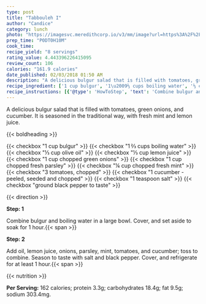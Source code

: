 ```yaml
---
type: post
title: "Tabbouleh I"
author: "Candice"
category: lunch
photo: "https://imagesvc.meredithcorp.io/v3/mm/image?url=https%3A%2F%2Fimages.media-allrecipes.com%2Fuserphotos%2F1293155.jpg"
prep_time: "P0DT0H10M"
cook_time: 
recipe_yield: "8 servings"
rating_value: 4.443396226415095
review_count: 106
calories: "161.9 calories"
date_published: 02/03/2018 01:50 AM
description: "A delicious bulgur salad that is filled with tomatoes, green onions, and cucumber. It is seasoned in the traditional way, with fresh mint and lemon juice."
recipe_ingredient: ['1 cup bulgur', '1\u2009⅔ cups boiling water', '⅓ cup olive oil', '⅓ cup lemon juice', '1 cup chopped green onions', '1 cup chopped fresh parsley', '¼ cup chopped fresh mint', '3 tomatoes, chopped', '1 cucumber - peeled, seeded and chopped', '1 teaspoon salt', 'ground black pepper to taste']
recipe_instructions: [{'@type': 'HowToStep', 'text': 'Combine bulgur and boiling water in a large bowl. Cover, and set aside to soak for 1 hour.\n'}, {'@type': 'HowToStep', 'text': 'Add oil, lemon juice, onions, parsley, mint, tomatoes, and cucumber; toss to combine. Season to taste with salt and black pepper. Cover, and refrigerate for at least 1 hour.\n'}]
---
```


A delicious bulgur salad that is filled with tomatoes, green onions, and cucumber. It is seasoned in the traditional way, with fresh mint and lemon juice. 

{{< boldheading >}}

{{< checkbox "1 cup bulgur" >}}
{{< checkbox "1 ⅔ cups boiling water" >}}
{{< checkbox "⅓ cup olive oil" >}}
{{< checkbox "⅓ cup lemon juice" >}}
{{< checkbox "1 cup chopped green onions" >}}
{{< checkbox "1 cup chopped fresh parsley" >}}
{{< checkbox "¼ cup chopped fresh mint" >}}
{{< checkbox "3  tomatoes, chopped" >}}
{{< checkbox "1  cucumber - peeled, seeded and chopped" >}}
{{< checkbox "1 teaspoon salt" >}}
{{< checkbox "ground black pepper to taste" >}}


{{< direction >}}

**Step: 1**

Combine bulgur and boiling water in a large bowl. Cover, and set aside to soak for 1 hour.{{< span >}}

**Step: 2**

Add oil, lemon juice, onions, parsley, mint, tomatoes, and cucumber; toss to combine. Season to taste with salt and black pepper. Cover, and refrigerate for at least 1 hour.{{< span >}}

{{< nutrition >}}

**Per Serving:** 162 calories; protein 3.3g; carbohydrates 18.4g; fat 9.5g; sodium 303.4mg.